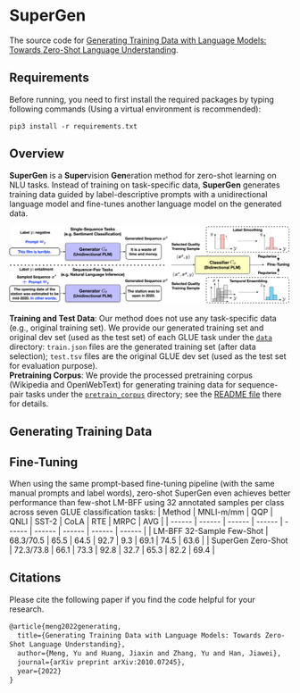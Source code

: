 # SuperGen

The source code for [Generating Training Data with Language Models: Towards Zero-Shot Language Understanding]().

## Requirements

Before running, you need to first install the required packages by typing following commands (Using a virtual environment is recommended):

```
pip3 install -r requirements.txt
```

## Overview

**SuperGen** is a **Super**vision **Gen**eration method for zero-shot learning on NLU tasks. Instead of training on task-specific data, **SuperGen** generates training data guided by label-descriptive prompts with a unidirectional language model and fine-tunes another language model on the generated data.

<img src="./SuperGen.png" width="1000px"></img>

**Training and Test Data**: Our method does not use any task-specific data (e.g., original training set). We provide our generated training set and original dev set (used as the test set) of each GLUE task under the [`data`](data) directory: `train.json` files are the generated training set (after data selection); `test.tsv` files are the original GLUE dev set (used as the test set for evaluation purpose).  
**Pretraining Corpus**: We provide the processed pretraining corpus (Wikipedia and OpenWebText) for generating training data for sequence-pair tasks under the [`pretrain_corpus`](pretrain_corpus) directory; see the [README file](pretrain_corpus/README.md) there for details.


## Generating Training Data


## Fine-Tuning

When using the same prompt-based fine-tuning pipeline (with the same manual prompts and label words), zero-shot SuperGen even achieves better performance than few-shot LM-BFF using 32 annotated samples per class across seven GLUE classification tasks:
| Method | MNLI-m/mm | QQP | QNLI | SST-2 | CoLA | RTE | MRPC | AVG |
| ------ | ------ | ------ | ------ | ------ | ------ | ------ | ------ |  ------ |
| LM-BFF 32-Sample Few-Shot | 68.3/70.5 | 65.5 | 64.5 | 92.7 | 9.3 | 69.1 | 74.5 | 63.6 |
| SuperGen Zero-Shot | 72.3/73.8 | 66.1 | 73.3 | 92.8 | 32.7 | 65.3 | 82.2 | 69.4 |

## Citations

Please cite the following paper if you find the code helpful for your research.
```
@article{meng2022generating,
  title={Generating Training Data with Language Models: Towards Zero-Shot Language Understanding},
  author={Meng, Yu and Huang, Jiaxin and Zhang, Yu and Han, Jiawei},
  journal={arXiv preprint arXiv:2010.07245},
  year={2022}
}
```

